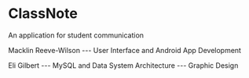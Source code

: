 # ClassNote

An application for student communication

Macklin Reeve-Wilson --- User Interface and Android App Development

Eli Gilbert --- MySQL and Data System Architecture
            --- Graphic Design

